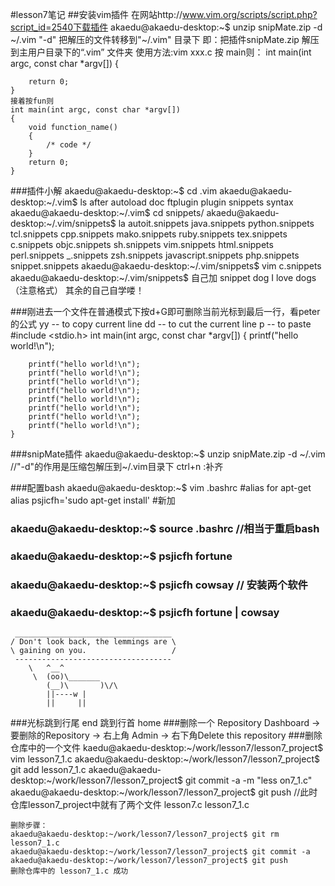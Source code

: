 #lesson7笔记
##安装vim插件
	在网站http://www.vim.org/scripts/script.php?script_id=2540下载插件
	akaedu@akaedu-desktop:~$ unzip snipMate.zip -d ~/.vim
	"-d" 把解压的文件转移到"~/.vim" 目录下
	即：把插件snipMate.zip 解压到主用户目录下的“.vim” 文件夹
	使用方法:vim xxx.c
	按 main则：
	int main(int argc, const char *argv[])
	{
		
		return 0;
	}
	接着按fun则
	int main(int argc, const char *argv[]) 
	{ 
		void function_name()
		{
			/* code */
		}
		return 0;
	}
###插件小解
	akaedu@akaedu-desktop:~$ cd .vim
	akaedu@akaedu-desktop:~/.vim$ ls
	after  autoload  doc  ftplugin  plugin  snippets  syntax
	akaedu@akaedu-desktop:~/.vim$ cd snippets/
	akaedu@akaedu-desktop:~/.vim/snippets$ la
	autoit.snippets      java.snippets  python.snippets   tcl.snippets
	cpp.snippets         mako.snippets  ruby.snippets     tex.snippets
	c.snippets           objc.snippets  sh.snippets       vim.snippets
	html.snippets        perl.snippets  _.snippets        zsh.snippets
	javascript.snippets  php.snippets   snippet.snippets
	akaedu@akaedu-desktop:~/.vim/snippets$ vim c.snippets 
	akaedu@akaedu-desktop:~/.vim/snippets$ 
	自己加
	snippet dog
        	I love dogs  （注意格式）
  	其余的自己自学喽！

###刚进去一个文件在普通模式下按d+G即可删除当前光标到最后一行，看peter的公式
	yy -- to copy current line
	dd -- to cut the current line
	p  -- to paste
	#include <stdio.h>
	int main(int argc, const char *argv[])
	{
		printf("hello world!\n");

		printf("hello world!\n");
		printf("hello world!\n");
		printf("hello world!\n");
		printf("hello world!\n");
		printf("hello world!\n");
		printf("hello world!\n");
		printf("hello world!\n");
		printf("hello world!\n");
	}
 
###snipMate插件
	akaedu@akaedu-desktop:~$ unzip snipMate.zip -d ~/.vim
				 //"-d"的作用是压缩包解压到~/.vim目录下
	ctrl+n :补齐

###配置bash
	akaedu@akaedu-desktop:~$ vim .bashrc
	#alias for apt-get
	alias psjicfh='sudo apt-get install' #新加	

### akaedu@akaedu-desktop:~$ source .bashrc //相当于重启bash
### akaedu@akaedu-desktop:~$ psjicfh fortune
### akaedu@akaedu-desktop:~$ psjicfh cowsay // 安装两个软件
### akaedu@akaedu-desktop:~$ psjicfh fortune | cowsay
	 ___________________________________
	/ Don't look back, the lemmings are \
	\ gaining on you.                   /
	 -----------------------------------
		\   ^__^
		 \  (oo)\_______
		    (__)\       )\/\
			||----w |
			||     ||

###光标跳到行尾 end 跳到行首 home
###删除一个 Repository
    Dashboard -> 要删除的Repository -> 右上角 Admin -> 
    右下角Delete this repository
###删除仓库中的一个文件
    kaedu@akaedu-desktop:~/work/lesson7/lesson7_project$ vim lesson7_1.c
    akaedu@akaedu-desktop:~/work/lesson7/lesson7_project$ git add lesson7_1.c
    akaedu@akaedu-desktop:~/work/lesson7/lesson7_project$ git commit -a -m "less    on7_1.c"
    akaedu@akaedu-desktop:~/work/lesson7/lesson7_project$ git push
	//此时仓库lesson7_project中就有了两个文件 lesson7.c lesson7_1.c

    删除步骤：
    akaedu@akaedu-desktop:~/work/lesson7/lesson7_project$ git rm lesson7_1.c
    akaedu@akaedu-desktop:~/work/lesson7/lesson7_project$ git commit -a
    akaedu@akaedu-desktop:~/work/lesson7/lesson7_project$ git push
    删除仓库中的 lesson7_1.c 成功
